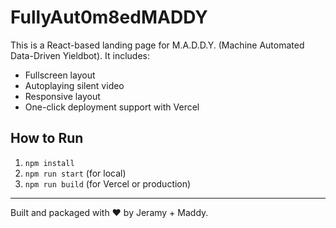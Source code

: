 
# FullyAut0m8edMADDY

This is a React-based landing page for M.A.D.D.Y. (Machine Automated Data-Driven Yieldbot). It includes:
- Fullscreen layout
- Autoplaying silent video
- Responsive layout
- One-click deployment support with Vercel

## How to Run

1. `npm install`
2. `npm run start` (for local)
3. `npm run build` (for Vercel or production)

---

Built and packaged with ❤️ by Jeramy + Maddy.
